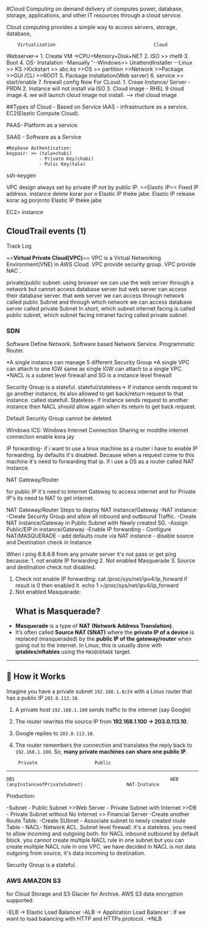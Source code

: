 
#Cloud Computing 
on demand delivery of computes power, database, storage, applications, and other IT resources through a cloud service.

Cloud computing provides a simple way to access servers, storage, database,

		Virtualization                                    Cloud
Webserver->
			1. Create VM
				->CPU+Memory+Disk+NET
			2. ISO >> rhel9
			3.  Boot
			4. OS- Instalation
				-Manually
				'--Windows>> UnattendInstaller
				--Linux >> KS >Kickstart >> abc.ks
									>>OS >> partition
									>>Network
									>>Package
									>>GUI /CLI
									>>ROOT
			5. Package Installation(Web server)
			6.  service >> start/enable
			7. firewall config
	Now For CLoud:
		1.  Creae Instance/ Server
			-PRDN
		2. Instance will not install via ISO
		3. Cloud image - RHEL 9 cloud image 
		4. we will launch cloud image not install. --> rhel cloud image


##Types of Cloud - Based on Service
IAAS - infrastructure as a service.  EC2(Elastic Compute Cloud).  

PAAS- Platform as a service. 

SAAS - Software as a Service



	#Keybase Authentication:
	keypair: >> (tala+chabi)
				- Private Key(chabi)
				- Pulic Key(tala)

ssh-keygen

VPC design always set by private IP not by public IP.
==Elastic IP==
Fixed IP address. instance delete korar por o Elastic IP theke jabe. Elastic IP release korar ag porjonto Elastic IP theke jabe


EC2> instance
## CloudTrail events (1)
Track Log

==**Virtual Private Cloud(VPC)**==
VPC is a Virtual Networking Environment(VNE) in AWS Cloud. VPC provide security group. VPC provide NAC .

private/public subnet:
using browser we can use the web server through a network but cannot access database server but web server can access their database server. that web server we can access through network called public Subnet and through which network we can access database server called private Subnet
In short, which subnet internet facing is called public subnet, which subnet facing intranet facing called private subnet.

### SDN
Software Define Network. Software based Network Service. Programmatic Router.

*A single instance can manage 5 different Security Group
*A single VPC can attach to one IGW same as single IGW can attach to a single VPC.
*NACL is a subnet level firewall and SG is a instance level firewall


Security Group is a stateful.
stateful/stateless->  If instance sends request to go another instance, its also allowed to get back/return request to that instance. called statefull.
Stateless- if instance sends request to another instance then NACL should allow again when its return to get back request.

Default Security Group cannot be deleted.

Windows ICS: Windows Internet Connection Sharing er moddhe internet connection enable kora jay

IP forwarding- if i want to use a linux machine as a router i have to enable IP forwarding. by defaults it's disabled. Because when a request come to this machine it's need to forwarding that ip. If i use a OS as a router called NAT instance.

NAT Gateway/Router

for public IP it's need to Internet Gateway to access internet and for Private IP's its need to NAT to get internet.




NAT Gateway/Router
Steps to deploy NAT instance/Gateway
-NAT instance:
		-Create Security Group and allow all inbound and outbound Traffic.
		-Create NAT instance/Gateway in Public Subnet with Newly created SG.
		-Assign Public/EIP in instance/Gateway
		-Enable IP forwarding 
		- Configure NAT/MASQUERADE
		- add defaults route via NAT instance
		- disable source and Destination check in Instance

When i ping 8.8.8.8 from any private server it's not pass or get ping because:
	1. not enable IP forwarding
	2. Not enabled Masquerade
	3. Source and destination check not disabled.

1. Check not enable IP forwarding: cat /proc/sys/net/ipv4/ip_forward
		if result is 0 then enabled it.
		echo 1 >/proc/sys/net/ipv4/ip_forward
2. Not enabled Masquerade:
   ## What is Masquerade?
- **Masquerade** is a type of **NAT (Network Address Translation)**.
- It’s often called **Source NAT (SNAT)** where the **private IP of a device** is replaced (masqueraded) by the **public IP of the gateway/router** when going out to the internet.
In Linux, this is usually done with **iptables/nftables** using the `MASQUERADE` target.

---

## 🔹 How it Works

Imagine you have a private subnet `192.168.1.0/24` with a Linux router that has a public IP `203.0.113.10`.

1. A private host `192.168.1.100` sends traffic to the internet (say Google)
2. The router rewrites the source IP from **192.168.1.100 → 203.0.113.10**.
3. Google replies to `203.0.113.10`.    
4. The router remembers the connection and translates the reply back to `192.168.1.100`.
So, **many private machines can share one public IP**.


		Private                     Public
-------------------------------------------------
	DB1                                                         WEB
	(anyInstanceofPrivateSubnet)                NAT-Instance

Production:

-Subnet
	 - Public Subnet                                               >>Web Server
	 - Private Subnet with Internet                         >>DB
	 - Private Subnet without No Internet              >> Financial Server
-Create another Route Table:
		-Create SUbnet
		- Associate subnet to newly created route Table
		-
NACL- Network ACL. Subnet level firewall.  it's a stateless. you need to allow incoming and outgoing both. for NACL inbound outbound by default block.
 you cannot create multiple NACL rule in one subnet but you can create multiple NACL rule in one VPC. we have decided in NACL is not  data outgoing from source, it's data incoming to destination.
 
 
Security Group is a stateful.


### AWS  AMAZON S3
for Cloud Storage and S3 Glacier for Archive. AWS S3 data encryption supported. 

-ELB -> Elastic Load Balancer
		-ALB -> Application Load Balancer : If we want to load balancing with HTTP and HTTPs protocol.
		->NLB 
		



 